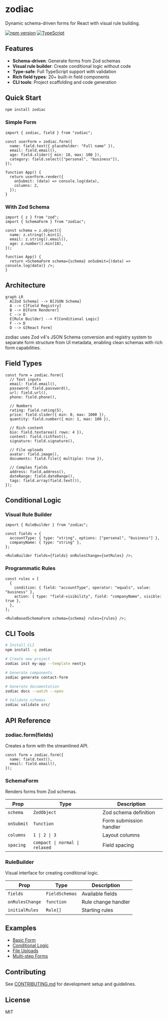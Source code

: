 # zodiac

Dynamic schema-driven forms for React with visual rule building.

[![npm version](https://img.shields.io/npm/v/zodiac.svg)](https://www.npmjs.com/package/zodiac)
[![TypeScript](https://img.shields.io/badge/%3C%2F%3E-TypeScript-%230074c1.svg)](http://www.typescriptlang.org/)

## Features

- **Schema-driven**: Generate forms from Zod schemas
- **Visual rule builder**: Create conditional logic without code
- **Type-safe**: Full TypeScript support with validation
- **Rich field types**: 20+ built-in field components
- **CLI tools**: Project scaffolding and code generation

## Quick Start

```bash
npm install zodiac
```

### Simple Form

```tsx
import { zodiac, field } from "zodiac";

const userForm = zodiac.form({
  name: field.text({ placeholder: "Full name" }),
  email: field.email(),
  age: field.slider({ min: 18, max: 100 }),
  category: field.select(["personal", "business"]),
});

function App() {
  return userForm.render({
    onSubmit: (data) => console.log(data),
    columns: 2,
  });
}
```

### With Zod Schema

```tsx
import { z } from "zod";
import { SchemaForm } from "zodiac";

const schema = z.object({
  name: z.string().min(1),
  email: z.string().email(),
  age: z.number().min(18),
});

function App() {
  return <SchemaForm schema={schema} onSubmit={(data) => console.log(data)} />;
}
```

## Architecture

```mermaid
graph LR
  A[Zod Schema] --> B[JSON Schema]
  A --> C[Field Registry]
  B --> D[Form Renderer]
  C --> D
  E[Rule Builder] --> F[Conditional Logic]
  F --> D
  D --> G[React Form]
```

zodiac uses Zod v4's JSON Schema conversion and registry system to separate form structure from UI metadata, enabling clean schemas with rich form capabilities.

## Field Types

```tsx
const form = zodiac.form({
  // Text inputs
  email: field.email(),
  password: field.password(),
  url: field.url(),
  phone: field.phone(),

  // Numbers
  rating: field.rating(5),
  price: field.slider({ min: 0, max: 1000 }),
  quantity: field.number({ min: 1, max: 100 }),

  // Rich content
  bio: field.textarea({ rows: 4 }),
  content: field.richText(),
  signature: field.signature(),

  // File uploads
  avatar: field.image(),
  documents: field.file({ multiple: true }),

  // Complex fields
  address: field.address(),
  dateRange: field.dateRange(),
  tags: field.array(field.text()),
});
```

## Conditional Logic

### Visual Rule Builder

```tsx
import { RuleBuilder } from "zodiac";

const fields = {
  accountType: { type: "string", options: ["personal", "business"] },
  companyName: { type: "string" },
};

<RuleBuilder fields={fields} onRulesChange={setRules} />;
```

### Programmatic Rules

```tsx
const rules = [
  {
    condition: { field: "accountType", operator: "equals", value: "business" },
    action: { type: "field-visibility", field: "companyName", visible: true },
  },
];

<RuleBasedSchemaForm schema={schema} rules={rules} />;
```

## CLI Tools

```bash
# Install CLI
npm install -g zodiac

# Create new project
zodiac init my-app --template nextjs

# Generate components
zodiac generate contact-form

# Generate documentation
zodiac docs --watch --open

# Validate schemas
zodiac validate src/
```

## API Reference

### zodiac.form(fields)

Creates a form with the streamlined API.

```tsx
const form = zodiac.form({
  name: field.text(),
  email: field.email(),
});
```

### SchemaForm

Renders forms from Zod schemas.

| Prop       | Type                           | Description             |
| ---------- | ------------------------------ | ----------------------- |
| `schema`   | `ZodObject`                    | Zod schema definition   |
| `onSubmit` | `function`                     | Form submission handler |
| `columns`  | `1 \| 2 \| 3`                  | Layout columns          |
| `spacing`  | `compact \| normal \| relaxed` | Field spacing           |

### RuleBuilder

Visual interface for creating conditional logic.

| Prop            | Type           | Description         |
| --------------- | -------------- | ------------------- |
| `fields`        | `FieldSchemas` | Available fields    |
| `onRulesChange` | `function`     | Rule change handler |
| `initialRules`  | `Rule[]`       | Starting rules      |

## Examples

- [Basic Form](./examples/basic-form)
- [Conditional Logic](./examples/conditional-logic)
- [File Uploads](./examples/file-uploads)
- [Multi-step Forms](./examples/multi-step)

## Contributing

See [CONTRIBUTING.md](./CONTRIBUTING.md) for development setup and guidelines.

## License

MIT
